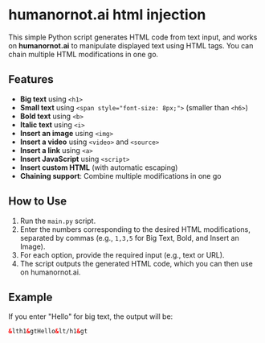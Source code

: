 # humanornot.ai html injection

This simple Python script generates HTML code from text input, and works on **humanornot.ai** to manipulate displayed text using HTML tags. You can chain multiple HTML modifications in one go.

## Features
- **Big text** using `<h1>`
- **Small text** using `<span style="font-size: 8px;">` (smaller than `<h6>`)
- **Bold text** using `<b>`
- **Italic text** using `<i>`
- **Insert an image** using `<img>`
- **Insert a video** using `<video>` and `<source>`
- **Insert a link** using `<a>`
- **Insert JavaScript** using `<script>`
- **Insert custom HTML** (with automatic escaping)
- **Chaining support**: Combine multiple modifications in one go

## How to Use
1. Run the `main.py` script.
2. Enter the numbers corresponding to the desired HTML modifications, separated by commas (e.g., `1,3,5` for Big Text, Bold, and Insert an Image).
3. For each option, provide the required input (e.g., text or URL).
4. The script outputs the generated HTML code, which you can then use on humanornot.ai.

## Example
If you enter "Hello" for big text, the output will be:
```html
&lth1&gtHello&lt/h1&gt
